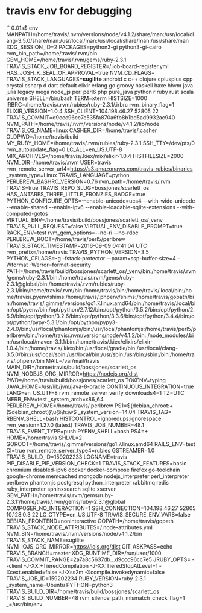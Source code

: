 # travis env for debugging

``
0.01s$ env
MANPATH=/home/travis/.nvm/versions/node/v4.1.2/share/man:/usr/local/clang-3.5.0/share/man:/usr/local/man:/usr/local/share/man:/usr/share/man
XDG_SESSION_ID=2
PACKAGES=python3-gi python3-gi-cairo
rvm_bin_path=/home/travis/.rvm/bin
GEM_HOME=/home/travis/.rvm/gems/ruby-2.3.1
TRAVIS_STACK_JOB_BOARD_REGISTER=/.job-board-register.yml
HAS_JOSH_K_SEAL_OF_APPROVAL=true
NVM_CD_FLAGS=
TRAVIS_STACK_LANGUAGES=__sugilite__ android c c++ clojure cplusplus cpp crystal csharp d dart default elixir erlang go groovy haskell haxe hhvm java julia legacy mega node_js perl perl6 php pure_java python r ruby rust scala universe
SHELL=/bin/bash
TERM=xterm
HISTSIZE=1000
IRBRC=/home/travis/.rvm/rubies/ruby-2.3.1/.irbrc
rvm_binary_flag=1
ELIXIR_VERSION=1.0.4
SSH_CLIENT=104.198.46.27 52805 22
TRAVIS_COMMIT=d9ccc96cc7e535fa870a6fb8b1bd5ad9932ac940
NVM_PATH=/home/travis/.nvm/versions/node/v4.1.2/lib/node
TRAVIS_OS_NAME=linux
CASHER_DIR=/home/travis/.casher
OLDPWD=/home/travis/build
MY_RUBY_HOME=/home/travis/.rvm/rubies/ruby-2.3.1
SSH_TTY=/dev/pts/0
rvm_autoupdate_flag=0
LC_ALL=en_US.UTF-8
MIX_ARCHIVES=/home/travis/.kiex/mix/elixir-1.0.4
HISTFILESIZE=2000
NVM_DIR=/home/travis/.nvm
USER=travis
rvm_remote_server_url4=https://s3.amazonaws.com/travis-rubies/binaries
_system_type=Linux
TRAVIS_LANGUAGE=python
PERLBREW_BASHRC_VERSION=0.76
rvm_path=/home/travis/.rvm
TRAVIS=true
TRAVIS_REPO_SLUG=bossjones/scarlett_os
HAS_ANTARES_THREE_LITTLE_FRONZIES_BADGE=true
PYTHON_CONFIGURE_OPTS=--enable-unicode=ucs4 --with-wide-unicode --enable-shared --enable-ipv6 --enable-loadable-sqlite-extensions --with-computed-gotos
VIRTUAL_ENV=/home/travis/build/bossjones/scarlett_os/_venv
TRAVIS_PULL_REQUEST=false
VIRTUAL_ENV_DISABLE_PROMPT=true
RACK_ENV=test
rvm_gem_options=--no-ri --no-rdoc
PERLBREW_ROOT=/home/travis/perl5/perlbrew
TRAVIS_STACK_TIMESTAMP=2016-09-09 04:41:04 UTC
rvm_prefix=/home/travis
TRAVIS_PYTHON_VERSION=3.5
PYTHON_CFLAGS=-g -fstack-protector --param=ssp-buffer-size=4 -Wformat -Werror=format-security
PATH=/home/travis/build/bossjones/scarlett_os/_venv/bin:/home/travis/.rvm/gems/ruby-2.3.1/bin:/home/travis/.rvm/gems/ruby-2.3.1@global/bin:/home/travis/.rvm/rubies/ruby-2.3.1/bin:/home/travis/.rvm/bin:/home/travis/bin:/home/travis/.local/bin:/home/travis/.pyenv/shims:/home/travis/.phpenv/shims:/home/travis/gopath/bin:/home/travis/.gimme/versions/go1.7.linux.amd64/bin:/home/travis/.local/bin:/opt/pyenv/bin:/opt/python/2.7.12/bin:/opt/python/3.5.2/bin:/opt/python/2.6.9/bin:/opt/python/3.2.6/bin:/opt/python/3.3.6/bin:/opt/python/3.4.4/bin:/opt/python/pypy-5.3.1/bin:/opt/python/pypy3-2.4.0/bin:/usr/local/phantomjs/bin:/usr/local/phantomjs:/home/travis/perl5/perlbrew/bin:/home/travis/.nvm/versions/node/v4.1.2/bin:./node_modules/.bin:/usr/local/maven-3.1.1/bin:/home/travis/.kiex/elixirs/elixir-1.0.4/bin:/home/travis/.kiex/bin:/usr/local/gradle/bin:/usr/local/clang-3.5.0/bin:/usr/local/sbin:/usr/local/bin:/usr/sbin:/usr/bin:/sbin:/bin:/home/travis/.phpenv/bin
MAIL=/var/mail/travis
MAIN_DIR=/home/travis/build/bossjones/scarlett_os
NVM_NODEJS_ORG_MIRROR=https://nodejs.org/dist
PWD=/home/travis/build/bossjones/scarlett_os
TOXENV=typing
JAVA_HOME=/usr/lib/jvm/java-8-oracle
CONTINUOUS_INTEGRATION=true
LANG=en_US.UTF-8
rvm_remote_server_verify_downloads4=1
TZ=UTC
MERB_ENV=test
_system_arch=x86_64
PERLBREW_HOME=/home/travis/.perlbrew
PS1=${debian_chroot:+($debian_chroot)}\u@\h:\w\$
_system_version=14.04
TRAVIS_TAG=
RBENV_SHELL=bash
HISTCONTROL=ignoredups:ignorespace
rvm_version=1.27.0 (latest)
TRAVIS_JOB_NUMBER=48.1
TRAVIS_EVENT_TYPE=push
PYENV_SHELL=bash
PS4=+
HOME=/home/travis
SHLVL=2
GOROOT=/home/travis/.gimme/versions/go1.7.linux.amd64
RAILS_ENV=test
CI=true
rvm_remote_server_type4=rubies
GSTREAMER=1.0
TRAVIS_BUILD_ID=159202233
LOGNAME=travis
PIP_DISABLE_PIP_VERSION_CHECK=1
TRAVIS_STACK_FEATURES=basic chromium disabled-ipv6 docker docker-compose firefox go-toolchain google-chrome memcached mongodb nodejs_interpreter perl_interpreter perlbrew phantomjs postgresql python_interpreter rabbitmq redis ruby_interpreter sphinxsearch sqlite xserver
GEM_PATH=/home/travis/.rvm/gems/ruby-2.3.1:/home/travis/.rvm/gems/ruby-2.3.1@global
COMPOSER_NO_INTERACTION=1
SSH_CONNECTION=104.198.46.27 52805 10.128.0.3 22
LC_CTYPE=en_US.UTF-8
TRAVIS_SECURE_ENV_VARS=false
DEBIAN_FRONTEND=noninteractive
GOPATH=/home/travis/gopath
TRAVIS_STACK_NODE_ATTRIBUTES=/.node-attributes.yml
NVM_BIN=/home/travis/.nvm/versions/node/v4.1.2/bin
TRAVIS_STACK_NAME=sugilite
NVM_IOJS_ORG_MIRROR=https://iojs.org/dist
GIT_ASKPASS=echo
TRAVIS_BRANCH=master
XDG_RUNTIME_DIR=/run/user/1000
TRAVIS_COMMIT_RANGE=2a7a8c5637db...d9ccc96cc7e5
JRUBY_OPTS= --client -J-XX:+TieredCompilation -J-XX:TieredStopAtLevel=1 -Xcext.enabled=false -J-Xss2m -Xcompile.invokedynamic=false
TRAVIS_JOB_ID=159202234
RUBY_VERSION=ruby-2.3.1
_system_name=Ubuntu
PYTHON=python3
TRAVIS_BUILD_DIR=/home/travis/build/bossjones/scarlett_os
TRAVIS_BUILD_NUMBER=48
rvm_silence_path_mismatch_check_flag=1
_=/usr/bin/env
```
